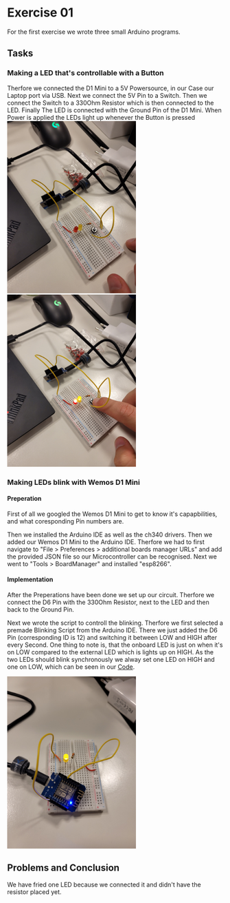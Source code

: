# Exercise 01
For the first exercise we wrote three small Arduino programs.


## Tasks

### Making a LED that's controllable with a Button
Therfore we connected the D1 Mini to a 5V Powersource, in our Case our Laptop port via USB. Next we connect the 5V Pin to a Switch. Then we connect the Switch to a 330Ohm Resistor which is then connected to the LED. Finally The LED is connected with the Ground Pin of the D1 Mini. When Power is applied the LEDs light up whenever the Button is pressed
<br>
<img src="../../pictures/exercise01/ButtonNotPressed.jpg" alt="ButtonNotPressed" width="300"/> 
<img src="../../pictures/exercise01/ButtonPressed.jpg" alt="ButtonPressed" width="300"/>

### Making LEDs blink with Wemos D1 Mini
#### Preperation
First of all we googled the Wemos D1 Mini to get to know it's capapbilities, and what coresponding Pin numbers are.

Then we installed the Arduino IDE as well as the ch340 drivers.
Then we added our Wemos D1 Mini to the Arduino IDE. Therfore we had to first navigate to "File > Preferences > additional boards manager URLs" and add the provided JSON file so our Microcontroller can be recognised. Next we went to "Tools > BoardManager" and installed "esp8266".

#### Implementation
After the Preperations have been done we set up our circuit. Therfore we connect the D6 Pin with the 330Ohm Resistor, next to the LED and then back to the Ground Pin.

Next we wrote the script to controll the blinking. Therfore we first selected a premade Blinking Script from the Arduino IDE. There we just added the D6 Pin (corresponding ID is 12) and switching it between LOW and HIGH after every Second. One thing to note is, that the onboard LED is just on when it's on LOW compared to the external LED which is lights up on HIGH. As the two LEDs should blink synchronously we alway set one LED on HIGH and one on LOW, which can be seen in our [Code](Code/blink.ino).

<img src="../../pictures/exercise01/Blink_D6_Pin.jpg" alt="ButtonPressed" width="300"/>


## Problems and Conclusion
We have fried one LED because we connected it and didn't have the resistor placed yet.
